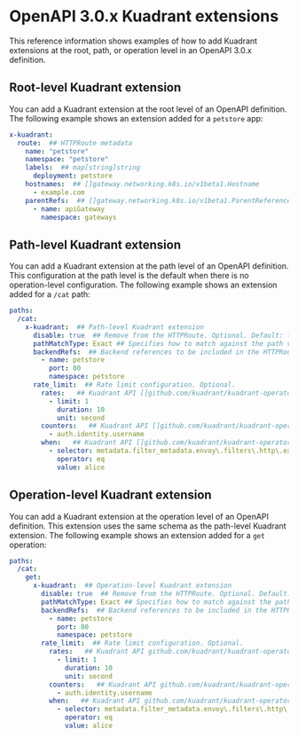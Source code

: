 # OpenAPI 3.0.x Kuadrant extensions

This reference information shows examples of how to add Kuadrant extensions at the root, path, or operation level in an OpenAPI 3.0.x definition. 

## Root-level Kuadrant extension

You can add a Kuadrant extension at the root level of an OpenAPI definition. The following example shows an extension added for a `petstore` app:

```yaml
x-kuadrant:
  route:  ## HTTPRoute metadata
    name: "petstore"
    namespace: "petstore"
    labels:  ## map[string]string
      deployment: petstore
    hostnames:  ## []gateway.networking.k8s.io/v1beta1.Hostname
      - example.com
    parentRefs:  ## []gateway.networking.k8s.io/v1beta1.ParentReference
      - name: apiGateway
        namespace: gateways
```

## Path-level Kuadrant extension

You can add a Kuadrant extension at the path level of an OpenAPI definition.
This configuration at the path level is the default when there is no operation-level configuration. 
The following example shows an extension added for a `/cat` path:

```yaml
paths:
  /cat:
    x-kuadrant:  ## Path-level Kuadrant extension
      disable: true  ## Remove from the HTTPRoute. Optional. Default: false
      pathMatchType: Exact ## Specifies how to match against the path value. Valid values: [Exact;PathPrefix]. Optional. Default: Exact
      backendRefs:  ## Backend references to be included in the HTTPRoute. []gateway.networking.k8s.io/v1beta1.HTTPBackendRef. Optional.
        - name: petstore
          port: 80
          namespace: petstore
      rate_limit:  ## Rate limit configuration. Optional.
        rates:   ## Kuadrant API []github.com/kuadrant/kuadrant-operator/api/v1beta2.Rate
          - limit: 1
            duration: 10
            unit: second
        counters:   ## Kuadrant API []github.com/kuadrant/kuadrant-operator/api/v1beta2.CountextSelector
          - auth.identity.username
        when:   ## Kuadrant API []github.com/kuadrant/kuadrant-operator/api/v1beta2.WhenCondition
          - selector: metadata.filter_metadata.envoy\.filters\.http\.ext_authz.identity.userid
            operator: eq
            value: alice
```

## Operation-level Kuadrant extension

You can add a Kuadrant extension at the operation level of an OpenAPI definition. This extension uses the same schema as the path-level Kuadrant extension. The following example shows an extension added for a `get` operation:

```yaml
paths:
  /cat:
    get:
      x-kuadrant:  ## Operation-level Kuadrant extension
        disable: true  ## Remove from the HTTPRoute. Optional. Default: path level "disable" value.
        pathMatchType: Exact ## Specifies how to match against the path value. Valid values: [Exact;PathPrefix]. Optional. Default: Exact.
        backendRefs:  ## Backend references to be included in the HTTPRoute. Optional.
          - name: petstore
            port: 80
            namespace: petstore
        rate_limit:  ## Rate limit configuration. Optional.
          rates:   ## Kuadrant API github.com/kuadrant/kuadrant-operator/api/v1beta2.Rate
            - limit: 1
              duration: 10
              unit: second
          counters:   ## Kuadrant API github.com/kuadrant/kuadrant-operator/api/v1beta2.CountextSelector
            - auth.identity.username
          when:   ## Kuadrant API github.com/kuadrant/kuadrant-operator/api/v1beta2.WhenCondition
            - selector: metadata.filter_metadata.envoy\.filters\.http\.ext_authz.identity.userid
              operator: eq
              value: alice
```
